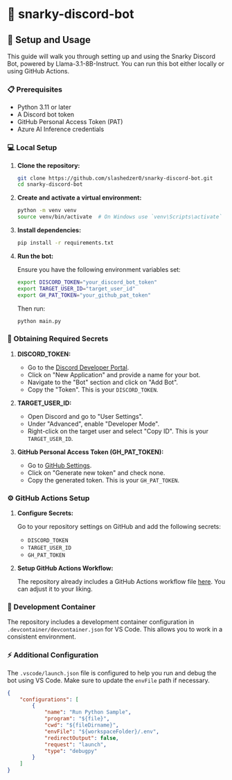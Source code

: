 # 🤖 snarky-discord-bot

## 🚀 Setup and Usage

This guide will walk you through setting up and using the Snarky Discord Bot, powered by Llama-3.1-8B-Instruct. You can run this bot either locally or using GitHub Actions.

### 📋 Prerequisites

- Python 3.11 or later
- A Discord bot token
- GitHub Personal Access Token (PAT)
- Azure AI Inference credentials

### 💻 Local Setup

1. **Clone the repository:**

    ```sh
    git clone https://github.com/slashedzer0/snarky-discord-bot.git
    cd snarky-discord-bot
    ```

2. **Create and activate a virtual environment:**

    ```sh
    python -m venv venv
    source venv/bin/activate  # On Windows use `venv\Scripts\activate`
    ```

3. **Install dependencies:**

    ```sh
    pip install -r requirements.txt
    ```

4. **Run the bot:**

    Ensure you have the following environment variables set:

    ```sh
    export DISCORD_TOKEN="your_discord_bot_token"
    export TARGET_USER_ID="target_user_id"
    export GH_PAT_TOKEN="your_github_pat_token"
    ```

    Then run:

    ```sh
    python main.py
    ```

### 🔑 Obtaining Required Secrets

1. **DISCORD_TOKEN:**

   - Go to the [Discord Developer Portal](https://discord.com/developers/applications).
   - Click on "New Application" and provide a name for your bot.
   - Navigate to the "Bot" section and click on "Add Bot".
   - Copy the "Token". This is your `DISCORD_TOKEN`.

2. **TARGET_USER_ID:**

   - Open Discord and go to "User Settings".
   - Under "Advanced", enable "Developer Mode".
   - Right-click on the target user and select "Copy ID". This is your `TARGET_USER_ID`.

3. **GitHub Personal Access Token (GH_PAT_TOKEN):**

   - Go to [GitHub Settings](https://github.com/settings/tokens).
   - Click on "Generate new token" and check none.
   - Copy the generated token. This is your `GH_PAT_TOKEN`.

### ⚙️ GitHub Actions Setup

1. **Configure Secrets:**

    Go to your repository settings on GitHub and add the following secrets:

    - `DISCORD_TOKEN`
    - `TARGET_USER_ID`
    - `GH_PAT_TOKEN`

2. **Setup GitHub Actions Workflow:**

    The repository already includes a GitHub Actions workflow file [here](https://github.com/slashedzer0/snarky-discord-bot/blob/main/.github/workflows/bot.yml). You can adjust it to your liking.

### 🐳 Development Container

The repository includes a development container configuration in `.devcontainer/devcontainer.json` for VS Code. This allows you to work in a consistent environment.

### ⚡ Additional Configuration

The `.vscode/launch.json` file is configured to help you run and debug the bot using VS Code. Make sure to update the `envFile` path if necessary.

```json
{
    "configurations": [
        {
            "name": "Run Python Sample",
            "program": "${file}",
            "cwd": "${fileDirname}",
            "envFile": "${workspaceFolder}/.env",
            "redirectOutput": false,
            "request": "launch",
            "type": "debugpy"
        }
    ]
}
```
